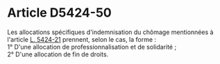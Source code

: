 # Article D5424-50

  
Les allocations spécifiques d'indemnisation du chômage mentionnées à l'article [L. 5424-21][1] prennent, selon le cas, la forme :   
1° D'une allocation de professionnalisation et de solidarité ;   
2° D'une allocation de fin de droits.

 [1]: /affichCodeArticle.do?cidTexte=LEGITEXT000006072050&idArticle=LEGIARTI000006903900&dateTexte=&categorieLien=cid